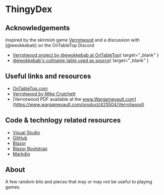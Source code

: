 # ThingyDex

## Acknowledgements
Inspired by the skirmish game [Verrotwood](http://verrotwood.com/) and a discussion with [@ewokkebab] on the OnTableTop Discord

- [Verrotwood project by @ewokkebab at OnTableTop](https://www.beastsofwar.com/project/1804221/){ target="_blank" }  
- [@ewokkebab's cultname table used as source](https://www.beastsofwar.com/project-entry/1804304/){ target="_blank" }

## Useful links and resources 
- [OnTableTop.com](https://www.ontabletop.com)
- [Verrotwood by Mike Crutchett](http://verrotwood.com/)
- [Verrotwood PDF available at the www.Wargamevault.com](https://www.wargamevault.com/product/425504/Verrotwood)

## Code & technlogy related resources
- [Visual Studio](https://visualstudio.microsoft.com/)
- [GitHub](https://github.com/)
- [Blazor](https://dotnet.microsoft.com/en-us/apps/aspnet/web-apps/blazor)
- [Blazor Bootstrap](https://getblazorbootstrap.com)
- [Markdig](https://github.com/xoofx/markdig)

## About
A few random bits and pieces that may or may not be useful to playing games.